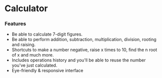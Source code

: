 # Calculator
### Features
- Be able to calculate 7-digit figures.
- Be able to perform addition, subtraction, multiplication, division, rooting and raising.
- Shortcuts to make a number negative, raise x times to 10, find the n root of x and much more.
- Includes operations history and you'll be able to reuse the number you've just calculated.
- Eye-friendly & responsive interface
